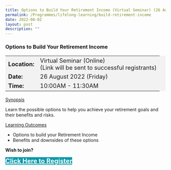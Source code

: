 ```yaml
---
title: Options to Build Your Retirement Income (Virtual Seminar) (26 August 2022)
permalink: /Programmes/lifelong-learning/build-retirement-income
date: 2022-08-02
layout: post
description: ""
---
```

### Options to Build Your Retirement Income ###

<table  style="font-size:130%; background-color:#f2f2f2">
	<tbody>
		<tr>
			 <td><b>Location:</b></td><td>Virtual Seminar (Online)<br>(Link will be sent to successful registrants)</td>
		</tr>
		<tr>
		 <td><b>Date:</b> </td><td>26 August 2022 (Friday)</td>
		</tr>
		<tr>
			<td> <b>Time:</b> </td><td> 10:00AM - 11:30AM</td>
		</tr>
	</tbody>
</table>

<p><u>Synopsis</u></p>
Learn the possible options to help you achieve your retirement goals and their benefits and risks.

<p><u>Learning Outcomes</u></p>
<ul>
	<li>Options to build your Retirement Income</li>
	<li>Benefits and downsides of these options</li>
</ul>

<b>Wish to join?</b>
<div>
	<a href="https://go.gov.sg/vs-260822a" style="font-size:20px; width:35%; height:60px; background-color:#0899AA; color:white" class="bp-button"><b>Click Here to Register</b></a>
</div>